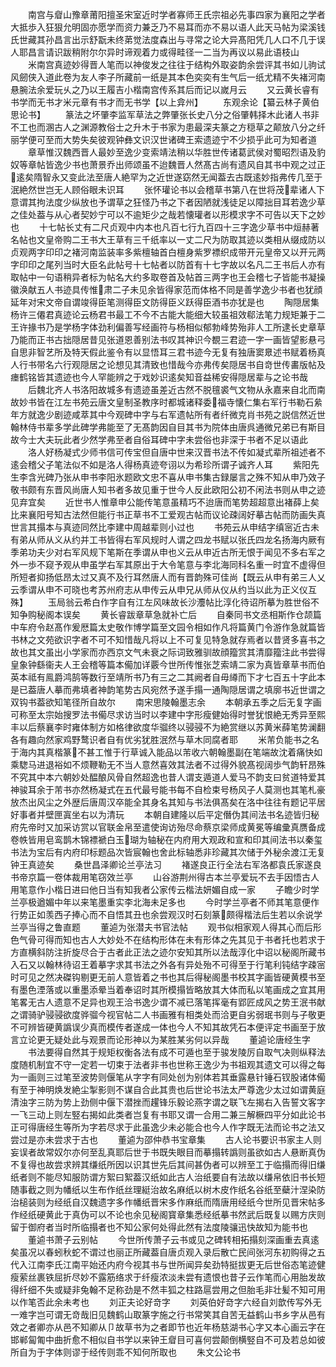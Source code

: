 <!-- { "loadSidebar": true } -->
　　南宫与睂山豫章莆阳擅圣宋室近时学者寡师王氏宗祖必先事四家为襄阳之学者大抵歩入狂狠允明固亦愿学而资力兼乏乃不易耳而亦不易以语人此天马帖为梁溪钱氏世藏其孙昌言出示舒翫未终苐觉法度森出与寻常之论大异髙阳凭几人口不几于误人耶昌言请识跋稍附尔尔异时谛观着力或得畦径一二当为再议以易此语枝山
　　米南宫真迹妙得晋人笔而以神俊发之往往于结构外取姿韵余尝评其书如儿驹试风劒侠入道此卷为友人李子所藏前一纸是其本色奕奕有生气后一纸尤精不失褚河南悬腕法余爱玩乆之乃以王履吉小楷南宫传系其后而记以嵗月云
　　又云黄长睿有书学而无书才米元章有书才而无书学【以上弇州】
　　东观余论【纂云林子黄伯思论书】
　　篆法之坏肇李监军草法之弊肇张长史八分之俗肇韩择木此诸人书非不工也而溷古人之渊源教俗士之升木于书家为患最深夫篆之方穏草之颠放八分之纤丽学便可至而大势失矣彼观钟彝文识汉世诸碑王索遗迹宁不少损乎此可为知者道
　　章草惟汉魏西晋人最妙至逸少变索靖法稍以华胜世传诸葛武侯对蜀昭烈语及豹奴等章帖皆逸少书也萧景乔出师颂虽不迨魏晋人然髙古尚有遗风自其书中观之过正逺矣隋智永又变此法至唐人絶罕为之近世遂窈然无闻葢去古既逺妙指弗传几至于泯絶然世岂无人顾俗眼未识耳
　　张怀瓘论书以会稽草书第八在世将茂辈诸人下意谓其拘法度少纵放也予谓草之狂怪乃书之下者因陋就浅徒足以障拙目耳若逸少草之佳处葢与从心者契妙宁可以不逾矩少之哉若懐瓘者以形模求字不可告以天下之妙也
　　十七帖长丈有二尺贞观中内本也凡百七行九百四十三字逸少草书中烜赫著名帖也文皇帝购二王书大王草有三千纸率以一丈二尺为防取其迹以类相从缀成防以贞观两字印印之褚河南监装率多紫檀轴首白檀身紫罗褾织成带开元皇帝又以开元两字印印之尾列当时大臣名此帖号十七帖者以防首有十七字故以名凡二王书后人亦有取帖中一句语稍异者标为帖名大约多取卷首及帖首三两字也王会稽七子皆能书凝操徽涣献五人书迹具传惟肃二子未见余皆得家范而体格不同是善学逸少书者也犹顔延年对宋文帝自谓竣得臣笔测得臣文防得臣义跃得臣酒书亦犹是也
　　陶隠居集杨许三僊君真迹论云杨君书最工不今不古能大能细大较虽祖效郗法笔力规矩兼于二王许掾书乃是学杨字体劲利偏善写经画符与杨相似郁勃峰势殆非人工所逮长史章草乃能而正书古拙隠居昔见张道恩善别法书叹其神识今覩三君迹一字一画皆望影悬弓自思非智艺所及特天假此鉴令有以显悟耳三君书迹今无复有独唐窦臮述书赋着杨真人行书带名六行观隠居之论想见其清致也惜哉今亦弗传矣隠居书自竒世传畵版帖及瘗鹤铭皆其遗迹也今人罕能辨之于戏妙识逺矣知音益稀安得隠居辈与之论书哉
　　后魏北齐人书洛阳故城多有遗迹虽差近古然不脱氊裘气文物从永嘉来自北而南故妙书皆在江左书苑云唐文皇制圣教序时都城诸释委福寺懐仁集右军行书勒石絫年方就逸少剧迹咸萃其中今观碑中字与右军遗帖所有者纤微克肖书苑之説信然近世翰林侍书辈多学此碑学弗能至了无髙韵因自目其书为院体由唐呉通微兄弟已有斯目故今士大夫玩此者少然学弗至者自俗耳碑中字未尝俗也非深于书者不足以语此
　　洛人好杨凝式少师书信可传宝但自唐中世来汉晋书法不传如凝式辈所祖述者不逺会稽父子笔法似不如是洛人得杨真迹夸诩以为希珍所谓子诚齐人耳
　　紫阳先生李含光碑乃张从申书李阳氷题欧文忠不喜从申书集古録屡言之殊不知从申乃效子敬书颇有东晋风尚唐人知书者多故见重于世今人反此欧阳公初不闲法书则从申之迹见弃宜矣
　　近世书人惟章申公能传笔意虽精巧不迨唐而笔势超超意出褚薛上矣比来襄阳号知古法然但能行书正草书不工爱观古帖而议论疎阔好摹古帖而防画失真世言其搨本与真迹同然比李建中周越辈则小过也
　　书苑云从申结字缜宻近古未有弟从师从义从约并工书皆得右军风规时人谓之四龙书赋以张氏四龙名扬海内厥有季弟功夫少对右军风规下笔斯在季谓从申也义云从申近古所无恨于闻见不多右军之外一歩不窥予观从申虽学右军其原出于大令笔意与李北海同科名重一时宜不虚得但所短者抑扬低昂太过又真不及行耳然唐人而有晋韵殊可佳尚【既云从申有弟三人乂云季谓从申不可晓也考苏州府志从申传云从申兄从师从仪从约当以此为正义仪互殊】
　　玉局翁云希白作字自有江左风味故长沙灋帖比淳化待诏所摹为胜世俗不知争购秘阁本误矣
　　黄长睿跋章草急就补亡后
　　自秦同书文丞相斯作仓颉篇中车府令赵髙作爰厯篇太史敬作博学篇至文园令相如作凡将篇黄门令游作急就篇皆书林之文苑欲识字者不可不知惜哉凡将以上不可复见特急就存焉者以昔贤多喜书之故也其文虽出小学家而亦西京文气未衰之际词致雅驯故顔籀赏其清靡籀注此书尝得皇象钟繇衞夫人王会稽等篇本僃加详覈今世所传惟张芝索靖二家为真皆章草书而伯英本祗有鳯爵鸿鹄等数行至靖所书乃有三之二其阙者自毋繜而下才七百五十字此本是已葢唐人摹而弗填者神韵笔势古风宛然予遂手搨一通陶隠居谓之填廓书近世谓之双钩书葢欲知笔径所自故尔
　　南宋思陵翰墨志余
　　本朝承五季之后无复字画可称至太宗始搜罗法书僃尽求访当时以李建中字形瘦健始得时誉犹恨絶无秀异至熙丰以后蔡襄李时雍体制方如格律欲度华骝终以骎骎不为絶赏继以苏黄米薛笔势澜翻各有趣向然家鸡野鹜识者自有优劣犹胜泯然与草木同腐者耶
　　米芾负能书之名于海内其真楷篆不甚工惟于行草诚入能品以芾收六朝翰墨副在笔端故沈着痛快如乘騘马进退裕如不烦鞭勒无不当人意然喜效其法者不过得外貌髙视阔歩气韵轩昂殊不究其中本六朝妙处醖酿风骨自然超逸也昔人谓支遁道人爱马不韵支曰贫道特爱其神骏耳余于芾书亦然杨凝式在五代最号能书每不自检束号杨风子人莫测也其笔札豪放杰出风尘之外歴后唐周汉卒能全其身名其知与书法俱髙矣在洛中往往有题记平居好事者并壁匣寘坐右以为清玩
　　本朝自建隆以后平定僭伪其间法书名迹皆归秘府先帝时又加采访赏以官联金帛至遣使询访殆尽命蔡京梁师成黄冕等编彚真赝备成卷帙皆用皂鸾鹊木锦褾褫白玉瑚为轴秘在内府用大观政和宣和印其间法书以秦玺书法为宝后有内府印标题品次皆宸翰也舍此标轴悉非珍藏其次储于外秘余渡江无复钟王真迹矣
　　桑世昌泽卿论兰亭法习
　　褚遂良正行全法右军洛都袁氏家遂良书帝京篇一卷体裁用笔窃效兰亭
　　山谷游荆州得古本兰亭爱玩不去手因悟古人用笔意作小楷日进曰他日当有知我者公家传云楷法妍媚自成一家
　　子瞻少时学兰亭极遒媚中年以来笔墨重实李北海未足多也
　　今时学兰亭者不师其笔意便作行势正如羡西子捧心而不自悟其丑也余尝观汉时石刻篆颇得楷法后生若以余说学兰亭当得之鲁直题
　　董逌为张潜夫书官法帖
　　观书似相家观人得其心而后形色气骨可得而知也古人大妙处不在结构形体在未有形体之先其见于书者托也若求于方直横斜防注折旋尽合于古者此正法之迹尔安知其所以法哉淳化中诏以秘阁所藏书入石又以翰林待诏王着摹字求其书法之外各有异处殆不可得至于行笔利钝结字疎宻时可见之然决磔钩剔更无前人意皆着之书也其后得秘阁墨书校其字画皆硬黄模书至有墨色湮落或以重墨添晕当着奉诏时其所模搨皆略放其大体而私以笔画成之宜其用笔畧无古人遗意不足异也观王洽书逸少谓不减已落笔挥毫有郢匠成风之势王泯书献之谓骑驴骎骎欲度骅骝今视官帖二人书画雅有相类处而洽更自劣弱珉书则与子敬更不可辨皆硬黄譌误少真而模传者遂成一体也今人不知其故凭石本便评定书画至于放言立论更无疑处此与观景而论形神以为某胜某劣何以异哉
　　董逌论唐经生字
　　书法要得自然其于规矩权衡各法有成不可遁也至于骏发陵厉自取气决则纵释法度随机制宜不守一定若一切束于法者非书也世称王逸少为书祖观其遗文可以得之每为一画则三过笔至波势则偃笔从字字有同处创为别体若其垂露悬针锤石钗股诸体僃有至于神明焕发絶尘掣影则不谋自合此其贵也后世论书法太严尊逸少太过如谓黄庭清浊字三防为势上劲侧中偃下潜挫而趯锋乐毅论燕字谓之联飞左揭右入告誓文客字一飞三动上则左竪右揭如此类者岂复有书耶又谓一合用二兼三解橛四平分如此论书正可得唐经生等所为字若尽求于此虽逸少未必能合也今人作字既无法而论书之法又尝过是亦未尝求于古也
　　董逌为邵仲恭书宝章集
　　古人论书要识书家主人则妄误者故常奴尔亦何至乱真耶后世于书既失眼目而摹搨转譌则虽欲如古人悬断真伪不复得也故尝求辨其缣纸所因以识其世先后其间甚伪者可以辨至工于临搨而得旧缣纸者则不能尽知服防谓方絮曰絮葢汉纸如此古人治纸要自有法故以缣帛依旧书长短随事截之则为幡纸以生布作纸丝理綎治故名麻纸以树木皮作纸名谷纸至蘗汁涅染防治槌装则为经纸自汉魏遗字多作幡纸晋宋多作麻纸而隋唐用经纸今世所见晋宋帖多作经纸硬黄此于真伪可以不论也余见秘阁寳章集悉经纸摹书然武后既复以赐方庆则留于御府者当时所临搨者也不知公家何处得此然有法度陵骧迅快故知为能书也
　　董逌书萧子云别帖
　　今世所传萧子云书或见之碑转相拓搨刻深画重去真逺矣虽况以春蚓秋蛇不谓过也丽正所藏葢自唐贞观入录后散亡民间张河东初购得之五代入江南李氏江南平始还内府今视其书与世所闻异矣劲特挺拔更无后世俗态笔迹健瘦萦丝裹铁屈折尽妙不露筋络求于纤瘦浓淡未尝有遗恨也昔子云作笔而心用胎发故得纤细不失或疑非兔翰不足称劲是不然丰狐之柱路扈尝用之但胎毛非壮髪不知可用以作笔否此余未考也
　　刘正夫论好竒字
　　刘英伯好竒字六经自刘歆传写外无一难字岂可谓无竒哉旧见魏鹤山取篆字施之行书常笑其自苦无益鹤山书乡字从邑有效之者卿亦从邑不知卿从卩故草书为之者即节也近年杨慈湖书心字又本心画云字在邯郸匐匍中曲折愈不相似自书学以来钟王睂目可喜何尝颠倒横竪自不可及若总如彼所自为于字体则谬于经传则乖不知何所取也
　　朱文公论书
